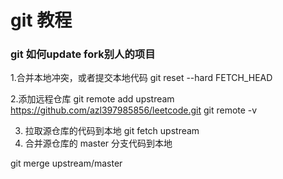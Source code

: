 # git 教程





### git 如何update  fork别人的项目

1.合并本地冲突，或者提交本地代码 
git reset --hard FETCH_HEAD

2.添加远程仓库
 git remote add upstream https://github.com/azl397985856/leetcode.git
 git remote -v

3. 拉取源仓库的代码到本地
   git fetch upstream
4. 合并源仓库的 master 分支代码到本地

  git merge upstream/master






